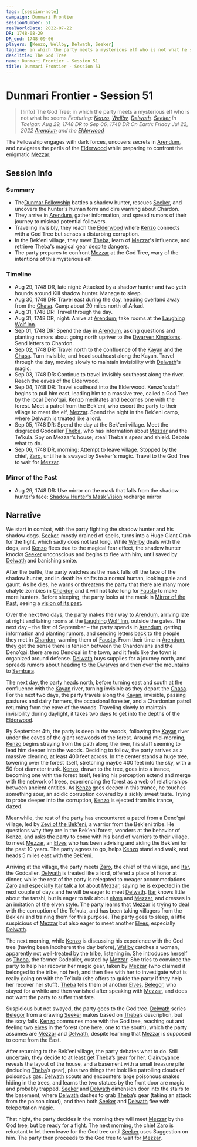 ```yaml
---
tags: [session-note]
campaign: Dunmari Frontier
sessionNumber: 51
realWorldDate: 2022-07-22
DR: 1748-08-29
DR_end: 1748-09-06
players: [Kenzo, Wellby, Delwath, Seeker]
tagline: in which the party meets a mysterious elf who is not what he seems
descTitle: The God Tree
name: Dunmari Frontier - Session 51
title: Dunmari Frontier - Session 51
---
```

# Dunmari Frontier - Session 51

>[!info] The God Tree: in which the party meets a mysterious elf who is not what he seems
> *Featuring: [Kenzo](<../../../people/pcs/dunmar-fellowship/kenzo.md>), [Wellby](<../../../people/pcs/dunmar-fellowship/wellby.md>), [Delwath](<../../../people/pcs/dunmar-fellowship/delwath.md>), [Seeker](<../../../people/pcs/dunmar-fellowship/seeker.md>)*
> *In Taelgar: Aug 29, 1748 DR to Sep 06, 1748 DR*
> *On Earth: Friday Jul 22, 2022*
> *[Arendum](<../../../gazetteer/greater-chardon/chardonian-empire/chasa-river-valley/arendum.md>) and the [Elderwood](<../../../gazetteer/central-highlands/elderwood.md>)*

The Fellowship engages with dark forces, uncovers secrets in [Arendum](<../../../gazetteer/greater-chardon/chardonian-empire/chasa-river-valley/arendum.md>), and navigates the perils of the [Elderwood](<../../../gazetteer/central-highlands/elderwood.md>) while preparing to confront the enigmatic [Mezzar](<../../../people/other-nonhumans/mezzar.md>).


## Session Info
### Summary
- The[Dunmar Fellowship](<../../../people/pcs/dunmar-fellowship/dunmar-fellowship.md>) battles a shadow hunter, rescues [Seeker](<../../../people/pcs/dunmar-fellowship/seeker.md>), and uncovers the hunter's human form and dire warning about Chardon.
- They arrive in [Arendum](<../../../gazetteer/greater-chardon/chardonian-empire/chasa-river-valley/arendum.md>), gather information, and spread rumors of their journey to mislead potential followers.
- Traveling invisibly, they reach the [Elderwood](<../../../gazetteer/central-highlands/elderwood.md>) where [Kenzo](<../../../people/pcs/dunmar-fellowship/kenzo.md>) connects with a God Tree but senses a disturbing corruption.
- In the Bek'eni village, they meet [Theba](<../../../people/deno-qai/theba.md>), learn of [Mezzar](<../../../people/other-nonhumans/mezzar.md>)'s influence, and retrieve Theba's magical gear despite dangers.
- The party prepares to confront [Mezzar](<../../../people/other-nonhumans/mezzar.md>) at the God Tree, wary of the intentions of this mysterious elf.

### Timeline
- Aug 29, 1748 DR, late night: Attacked by a shadow hunter and two yeth hounds around Kill shadow hunter. Manage to sleep. 
- Aug 30, 1748 DR: Travel east during the day, heading overland away from the [Chasa](<../../../gazetteer/major-rivers/chasa.md>). Camp about 20 miles north of Arkad.
- Aug 31, 1748 DR: Travel through the day.
- Aug 31, 1748 DR, night: Arrive at [Arendum](<../../../gazetteer/greater-chardon/chardonian-empire/chasa-river-valley/arendum.md>); take rooms at the [Laughing Wolf Inn](<../../../gazetteer/greater-chardon/chardonian-empire/chasa-river-valley/laughing-wolf-inn.md>).
- Sep 01, 1748 DR: Spend the day in [Arendum](<../../../gazetteer/greater-chardon/chardonian-empire/chasa-river-valley/arendum.md>), asking questions and planting rumors about going north upriver to the [Dwarven Kingdoms](<../../../gazetteer/central-highlands/dwarven-kingdoms/dwarven-kingdoms.md>). Send letters to Chardon.
- Sep 02, 1748 DR: Travel north to the confluence of the [Kayan](<../../../gazetteer/central-highlands/kayan.md>) and the [Chasa](<../../../gazetteer/major-rivers/chasa.md>). Turn invisible, and head southeast along the Kayan. Travel through the day, moving slowly to maintain invisibility with [Delwath](<../../../people/pcs/dunmar-fellowship/delwath.md>)'s magic. 
- Sep 03, 1748 DR: Continue to travel invisibly southeast along the river. Reach the eaves of the Elderwood.
- Sep 04, 1748 DR: Travel southeast into the Elderwood. Kenzo's staff begins to pull him east, leading him to a massive tree, called a God Tree by the local Deno'qai. Kenzo meditates and becomes one with the forest. Meet a patrol from the Bek'eni, who escort the party to their village to meet the elf, [Mezzar](<../../../people/other-nonhumans/mezzar.md>). Spend the night in the Bek'eni camp, where Delwath is treated like a lord.
- Sep 05, 1748 DR: Spend the day at the Bek'eni village. Meet the disgraced Godcaller [Theba](<../../../people/deno-qai/theba.md>), who has information about [Mezzar](<../../../people/other-nonhumans/mezzar.md>) and the Te'kula. Spy on Mezzar's house; steal Theba's spear and shield. Debate what to do.
- Sep 06, 1748 DR, morning: Attempt to leave village. Stopped by the chief, [Zaro](<../../../people/deno-qai/zaro.md>), until he is swayed by Seeker's magic. Travel to the God Tree to wait for [Mezzar](<../../../people/other-nonhumans/mezzar.md>). 

### Mirror of the Past
- Aug 29, 1748 DR: Use mirror on the mask that falls from the shadow hunter's face: [Shadow Hunter's Mask Vision](<../mirror-visions/shadow-hunter-s-mask-vision.md>) recharge mirror



## Narrative
We start in combat, with the party fighting the shadow hunter and his shadow dogs. [Seeker](<../../../people/pcs/dunmar-fellowship/seeker.md>), mostly drained of spells, turns into a Huge Giant Crab for the fight, which sadly does not last long. While [Wellby](<../../../people/pcs/dunmar-fellowship/wellby.md>) deals with the dogs, and [Kenzo](<../../../people/pcs/dunmar-fellowship/kenzo.md>) flees due to the magical fear effect, the shadow hunter knocks [Seeker](<../../../people/pcs/dunmar-fellowship/seeker.md>) unconscious and begins to flee with him, until saved by [Delwath](<../../../people/pcs/dunmar-fellowship/delwath.md>) and banishing smite. 

After the battle, the party watches as the mask falls off the face of the shadow hunter, and in death he shifts to a normal human, looking pale and gaunt. As he dies, he warns or threatens the party that there are many more chalyte zombies in [Chardon](<../../../gazetteer/greater-chardon/chardonian-empire/chardon/chardon.md>) and it will not take long for [Fausto](<../../../people/chardonians/fausto.md>) to make more hunters. Before sleeping, the party looks at the mask in [Mirror of the Past](<../treasure/mirror-of-the-past.md>), seeing a [vision of its past](<../mirror-visions/shadow-hunter-s-mask-vision.md>).

Over the next two days, the party makes their way to [Arendum](<../../../gazetteer/greater-chardon/chardonian-empire/chasa-river-valley/arendum.md>), arriving late at night and taking rooms at the [Laughing Wolf Inn](<../../../gazetteer/greater-chardon/chardonian-empire/chasa-river-valley/laughing-wolf-inn.md>), outside the gates. The next day – the first of September – the party spends in [Arendum](<../../../gazetteer/greater-chardon/chardonian-empire/chasa-river-valley/arendum.md>), getting information and planting rumors, and sending letters back to the people they met in [Chardon](<../../../gazetteer/greater-chardon/chardonian-empire/chardon/chardon.md>), warning them of [Fausto](<../../../people/chardonians/fausto.md>). From their time in [Arendum](<../../../gazetteer/greater-chardon/chardonian-empire/chasa-river-valley/arendum.md>), they get the sense there is tension between the Chardonians and the Deno’qai: there are no Deno’qai in the town, and it feels like the town is organized around defense. [Delwath](<../../../people/pcs/dunmar-fellowship/delwath.md>) buys supplies for a journey north, and spreads rumors about heading to the [Dwarves](<../../../species/dwarves.md>) and then over the mountains to [Sembara](<../../../gazetteer/greater-sembara/sembara/sembara.md>).

The next day, the party heads north, before turning east and south at the confluence with the [Kayan](<../../../gazetteer/central-highlands/kayan.md>) river, turning invisible as they depart the [Chasa](<../../../gazetteer/major-rivers/chasa.md>). For the next two days, the party travels along the [Kayan](<../../../gazetteer/central-highlands/kayan.md>), invisible, passing pastures and dairy farmers, the occasional forester, and a Chardonian patrol returning from the eave of the woods. Traveling slowly to maintain invisibility during daylight, it takes two days to get into the depths of the [Elderwood](<../../../gazetteer/central-highlands/elderwood.md>). 

By September 4th, the party is deep in the woods, following the [Kayan](<../../../gazetteer/central-highlands/kayan.md>) river under the eaves of the giant redwoods of the forest. Around mid-morning, [Kenzo](<../../../people/pcs/dunmar-fellowship/kenzo.md>) begins straying from the path along the river, his staff seeming to lead him deeper into the woods. Deciding to follow, the party arrives as a massive clearing, at least 400 feet across. In the center stands a huge tree, towering over the forest itself, stretching maybe 400 feet into the sky, with a 50 foot diameter trunk. [Kenzo](<../../../people/pcs/dunmar-fellowship/kenzo.md>), drawn to the tree, goes into a trance, becoming one with the forest itself, feeling his perception extend and merge with the network of trees, experiencing the forest as a web of relationships between ancient entities. As [Kenzo](<../../../people/pcs/dunmar-fellowship/kenzo.md>) goes deeper in this trance, he touches something sour, an acidic corruption covered by a sickly sweet taste. Trying to probe deeper into the corruption, [Kenzo](<../../../people/pcs/dunmar-fellowship/kenzo.md>) is ejected from his trance, dazed. 

Meanwhile, the rest of the party has encountered a patrol from a Deno’qai village, led by [Zevi of the Bek'eni](<../../../people/deno-qai/zevi-of-the-bek-eni.md>), a warrior from the Bek'eni tribe. He questions why they are in the Bek'eni forest, wonders at the behavior of [Kenzo](<../../../people/pcs/dunmar-fellowship/kenzo.md>), and asks the party to come with his band of warriors to their village, to meet [Mezzar](<../../../people/other-nonhumans/mezzar.md>), an [Elves](<../../../species/elves.md>) who has been advising and aiding the Bek'eni for the past 10 years. The party agrees to go, helps [Kenzo](<../../../people/pcs/dunmar-fellowship/kenzo.md>) stand and walk, and heads 5 miles east with the Bek'eni.

Arriving at the village, the party meets [Zaro](<../../../people/deno-qai/zaro.md>), the chief of the village, and [Itar](<../../../people/deno-qai/itar.md>), the Godcaller. [Delwath](<../../../people/pcs/dunmar-fellowship/delwath.md>) is treated like a lord, offered a place of honor at dinner, while the rest of the party is relegated to meager accommodations. [Zaro](<../../../people/deno-qai/zaro.md>) and especially [Itar](<../../../people/deno-qai/itar.md>) talk a lot about [Mezzar](<../../../people/other-nonhumans/mezzar.md>), saying he is expected in the next couple of days and he will be eager to meet [Delwath](<../../../people/pcs/dunmar-fellowship/delwath.md>). [Itar](<../../../people/deno-qai/itar.md>) knows little about the tanshi, but is eager to talk about [elves](<../../../species/elves.md>) and [Mezzar](<../../../people/other-nonhumans/mezzar.md>), and dresses in an imitation of the elven style. The party learns that [Mezzar](<../../../people/other-nonhumans/mezzar.md>) is trying to deal with the corruption of the Te'kula, and has been taking villagers from the Bek'eni and training them for this purpose. The party goes to sleep, a little suspicious of [Mezzar](<../../../people/other-nonhumans/mezzar.md>) but also eager to meet another [Elves](<../../../species/elves.md>), especially [Delwath](<../../../people/pcs/dunmar-fellowship/delwath.md>). 

The next morning, while [Kenzo](<../../../people/pcs/dunmar-fellowship/kenzo.md>) is discussing his experience with the God tree (having been incoherent the day before), [Wellby](<../../../people/pcs/dunmar-fellowship/wellby.md>) catches a woman, apparently not well-treated by the tribe, listening in. She introduces herself as [Theba](<../../../people/deno-qai/theba.md>), the former Godcaller, ousted by [Mezzar](<../../../people/other-nonhumans/mezzar.md>). She tries to convince the party to help her recover her magic gear, taken by [Mezzar](<../../../people/other-nonhumans/mezzar.md>) (who claimed it belonged to the tribe, not her), and then flee with her to investigate what is really going on with the Te'kula (she offers to guide the party if they help her recover her stuff). [Theba](<../../../people/deno-qai/theba.md>) tells them of another [Elves](<../../../species/elves.md>), [Belegor](<../../../people/elves/belegor.md>), who stayed for a while and then vanished after speaking with [Mezzar](<../../../people/other-nonhumans/mezzar.md>), and does not want the party to suffer that fate. 

Suspicious but not swayed, the party goes to the God tree. [Delwath](<../../../people/pcs/dunmar-fellowship/delwath.md>) scries [Belegor](<../../../people/elves/belegor.md>) from a drawing [Seeker](<../../../people/pcs/dunmar-fellowship/seeker.md>) makes based on [Theba](<../../../people/deno-qai/theba.md>)’s description, but the scry fails. [Kenzo](<../../../people/pcs/dunmar-fellowship/kenzo.md>) communes more with the God tree, reaching out and feeling two [elves](<../../../species/elves.md>) in the forest (one here, one to the south), which the party assumes are [Mezzar](<../../../people/other-nonhumans/mezzar.md>) and [Delwath](<../../../people/pcs/dunmar-fellowship/delwath.md>), despite learning that [Mezzar](<../../../people/other-nonhumans/mezzar.md>) is supposed to come from the East. 

After returning to the Bek'eni village, the party debates what to do. Still uncertain, they decide to at least get [Theba](<../../../people/deno-qai/theba.md>)’s gear for her. Clairvoyance reveals the layout of the house, and a basement with a small treasure pile (including [Theba](<../../../people/deno-qai/theba.md>)’s gear), plus two things that look like patrolling clouds of poisonous gas. [Delwath](<../../../people/pcs/dunmar-fellowship/delwath.md>) scouts and encounters large poisonous snakes hiding in the trees, and learns the two statues by the front door are magic and probably trapped. [Seeker](<../../../people/pcs/dunmar-fellowship/seeker.md>) and [Delwath](<../../../people/pcs/dunmar-fellowship/delwath.md>) dimension door into the stairs to the basement, where [Delwath](<../../../people/pcs/dunmar-fellowship/delwath.md>) dashes to grab [Theba](<../../../people/deno-qai/theba.md>)’s gear (taking an attack from the poison cloud), and then both [Seeker](<../../../people/pcs/dunmar-fellowship/seeker.md>) and [Delwath](<../../../people/pcs/dunmar-fellowship/delwath.md>) flee with teleportation magic. 

That night, the party decides in the morning they will meet [Mezzar](<../../../people/other-nonhumans/mezzar.md>) by the God tree, but be ready for a fight. The next morning, the chief [Zaro](<../../../people/deno-qai/zaro.md>) is reluctant to let them leave for the God tree until [Seeker](<../../../people/pcs/dunmar-fellowship/seeker.md>) uses Suggestion on him. The party then proceeds to the God tree to wait for [Mezzar](<../../../people/other-nonhumans/mezzar.md>). 

